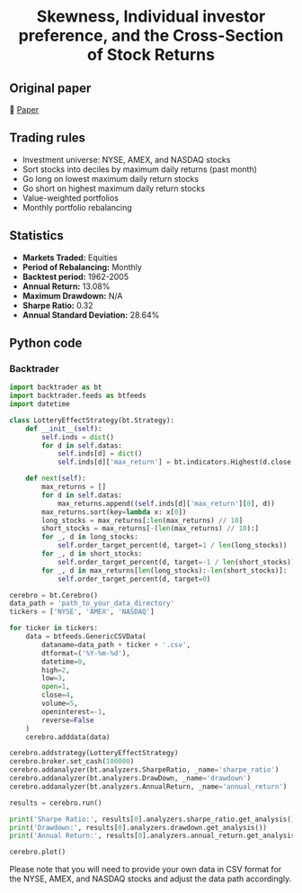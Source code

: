<div align="center">
  <h1>Skewness, Individual investor preference, and the Cross-Section of Stock Returns</h1>
</div>

## Original paper

📕 [Paper](https://papers.ssrn.com/sol3/papers.cfm?abstract_id=2676633)

## Trading rules

- Investment universe: NYSE, AMEX, and NASDAQ stocks
- Sort stocks into deciles by maximum daily returns (past month)
- Go long on lowest maximum daily return stocks
- Go short on highest maximum daily return stocks
- Value-weighted portfolios
- Monthly portfolio rebalancing

## Statistics

- **Markets Traded:** Equities
- **Period of Rebalancing:** Monthly
- **Backtest period:** 1962-2005
- **Annual Return:** 13.08%
- **Maximum Drawdown:** N/A
- **Sharpe Ratio:** 0.32
- **Annual Standard Deviation:** 28.64%

## Python code

### Backtrader

```python
import backtrader as bt
import backtrader.feeds as btfeeds
import datetime

class LotteryEffectStrategy(bt.Strategy):
    def __init__(self):
        self.inds = dict()
        for d in self.datas:
            self.inds[d] = dict()
            self.inds[d]['max_return'] = bt.indicators.Highest(d.close / d.close(-1) - 1, period=21)

    def next(self):
        max_returns = []
        for d in self.datas:
            max_returns.append((self.inds[d]['max_return'][0], d))
        max_returns.sort(key=lambda x: x[0])
        long_stocks = max_returns[:len(max_returns) // 10]
        short_stocks = max_returns[-(len(max_returns) // 10):]
        for _, d in long_stocks:
            self.order_target_percent(d, target=1 / len(long_stocks))
        for _, d in short_stocks:
            self.order_target_percent(d, target=-1 / len(short_stocks))
        for _, d in max_returns[len(long_stocks):-len(short_stocks)]:
            self.order_target_percent(d, target=0)

cerebro = bt.Cerebro()
data_path = 'path_to_your_data_directory'
tickers = ['NYSE', 'AMEX', 'NASDAQ']

for ticker in tickers:
    data = btfeeds.GenericCSVData(
        dataname=data_path + ticker + '.csv',
        dtformat=('%Y-%m-%d'),
        datetime=0,
        high=2,
        low=3,
        open=1,
        close=4,
        volume=5,
        openinterest=-1,
        reverse=False
    )
    cerebro.adddata(data)

cerebro.addstrategy(LotteryEffectStrategy)
cerebro.broker.set_cash(100000)
cerebro.addanalyzer(bt.analyzers.SharpeRatio, _name='sharpe_ratio')
cerebro.addanalyzer(bt.analyzers.DrawDown, _name='drawdown')
cerebro.addanalyzer(bt.analyzers.AnnualReturn, _name='annual_return')

results = cerebro.run()

print('Sharpe Ratio:', results[0].analyzers.sharpe_ratio.get_analysis())
print('Drawdown:', results[0].analyzers.drawdown.get_analysis())
print('Annual Return:', results[0].analyzers.annual_return.get_analysis())

cerebro.plot()
```

Please note that you will need to provide your own data in CSV format for the NYSE, AMEX, and NASDAQ stocks and adjust the data path accordingly.